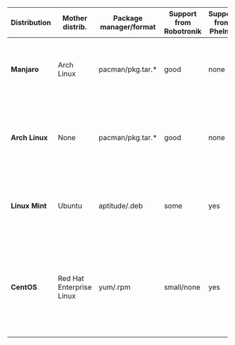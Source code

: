 | Distribution   | Mother distrib.          | Package manager/format | Support from Robotronik | Support from Phelma | Documentation              | Update          | User Packages        | Installation + setup | Notes                                                                                                             | Recommended for                                                                                                 |
|----------------|--------------------------|------------------------|-------------------------|---------------------|----------------------------|-----------------|----------------------|----------------------|-------------------------------------------------------------------------------------------------------------------|-----------------------------------------------------------------------------------------------------------------|
| **Manjaro**    | Arch Linux               | pacman/pkg.tar.*       | good                    | none                | ArchWiki/very good         | rolling release | centralized:AUR      | easy                 | * good first GNU/Linux<br>* rarely breaks<br>* update once a week                                                 | * first time users<br>* enjoy some tinkering<br>* do not care about support from teachers                       |
| **Arch Linux** | None                     | pacman/pkg.tar.*       | good                    | none                | ArchWiki/very good         | rolling release | centralized:AUR      | technical            | * very hard at first<br>* can break but should not !<br>* updates **often**                                       | * passionate about tinkering<br>* your very personal configuration<br>* do not care about support from teachers |
| **Linux Mint** | Ubuntu                   | aptitude/.deb          | some                    | yes                 | Linux Mint Community/good  | fixed release   | individual repos:ppa | easy                 | * good first GNU/Linux<br>* kinda never breaks<br>* few updates                                                   | * first time users<br>* mild tinkering with PC's<br>* wants support from teacher                                |
| **CentOS**     | Red Hat Enterprise Linux | yum/.rpm               | small/none              | yes                 | CentOS documentation/maybe | fixed release   | no info              | easy                 | * distribution used on school PC<br>* very very conservative and stable<br>* security update, fixed point release | * wants to be 100% compatible with school's PC setup<br>* wants support from teachers                           |
